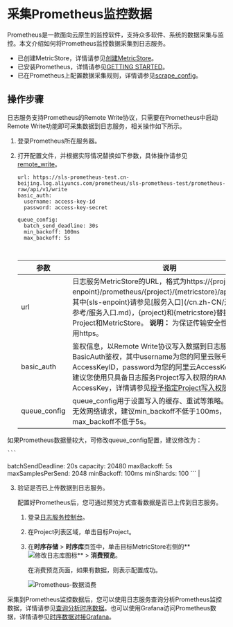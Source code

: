 # 采集Prometheus监控数据

Prometheus是一款面向云原生的监控软件，支持众多软件、系统的数据采集与监控。本文介绍如何将Prometheus监控数据采集到日志服务。

-   已创建MetricStore，详情请参见[创建MetricStore](/cn.zh-CN/时序存储/管理MetricStore.md)。
-   已安装Prometheus，详情请参见[GETTING STARTED](https://prometheus.io/docs/prometheus/latest/getting_started/)。
-   已在Prometheus上配置数据采集规则，详情请参见[scrape\_config](https://prometheus.io/docs/prometheus/latest/configuration/configuration/#scrape_config)。

## 操作步骤

日志服务支持Prometheus的Remote Write协议，只需要在Prometheus中启动Remote Write功能即可采集数据到日志服务，相关操作如下所示。

1.  登录Prometheus所在服务器。

2.  打开配置文件，并根据实际情况替换如下参数，具体操作请参见[remote\_write](https://prometheus.io/docs/prometheus/latest/configuration/configuration/#remote_write)。

    ```
    url: https://sls-prometheus-test.cn-beijing.log.aliyuncs.com/prometheus/sls-prometheus-test/prometheus-raw/api/v1/write
    basic_auth:
      username: access-key-id
      password: access-key-secret
    
    queue_config:
      batch_send_deadline: 30s
      min_backoff: 100ms
      max_backoff: 5s
    
                            
    ```

    |参数|说明|
    |--|--|
    |url|日志服务MetricStore的URL，格式为https://\{project\}.\{sls-enpoint\}/prometheus/\{project\}/\{metricstore\}/api/v1/write。其中\{sls-enpoint\}请参见[服务入口](/cn.zh-CN/开发指南/API 参考/服务入口.md)，\{project\}和\{metricstore\}替换为您对应的Project和MetricStore。 **说明：** 为保证传输安全性，请务必使用https。 |
    |basic\_auth|鉴权信息，以Remote Write协议写入数据到日志服务需要BasicAuth鉴权，其中username为您的阿里云账号AccessKeyID，password为您的阿里云AccessKeySecret。建议您使用只具备日志服务Project写入权限的RAM用户AccessKey，详情请参见[授予指定Project写入权限](/cn.zh-CN/开发指南/访问控制RAM/RAM自定义授权场景.md)。|
    |queue\_config|queue\_config用于设置写入的缓存、重试等策略。 为避免过多无效网络请求，建议min\_backoff不低于100ms，max\_backoff不低于5s。

 如果Prometheus数据量较大，可修改queue\_config配置，建议修改为：

    ```
batchSendDeadline: 20s
capacity: 20480
maxBackoff: 5s
maxSamplesPerSend: 2048
minBackoff: 100ms
minShards: 100
    ``` |

3.  验证是否已上传数据到日志服务。

    配置好Prometheus后，您可通过预览方式查看数据是否已上传到日志服务。

    1.  登录[日志服务控制台](https://sls.console.aliyun.com)。

    2.  在Project列表区域，单击目标Project。

    3.  在**时序存储** \> **时序库**页签中，单击目标MetricStore右侧的**![修改日志库](https://static-aliyun-doc.oss-cn-hangzhou.aliyuncs.com/assets/img/zh-CN/0478559951/p52318.png)图标** \> **消费预览**。

        在消费预览页面，如果有数据，则表示配置成功。

        ![Prometheus-数据消费](https://static-aliyun-doc.oss-cn-hangzhou.aliyuncs.com/assets/img/zh-CN/3683129951/p128310.png)


采集到Prometheus监控数据后，您可以使用日志服务查询分析Prometheus监控数据，详情请参见[查询分析时序数据](/cn.zh-CN/时序存储/查询与分析/查询分析时序数据.md)。也可以使用Grafana访问Prometheus数据，详情请参见[时序数据对接Grafana](/cn.zh-CN/时序存储/可视化/时序数据对接Grafana.md)。


